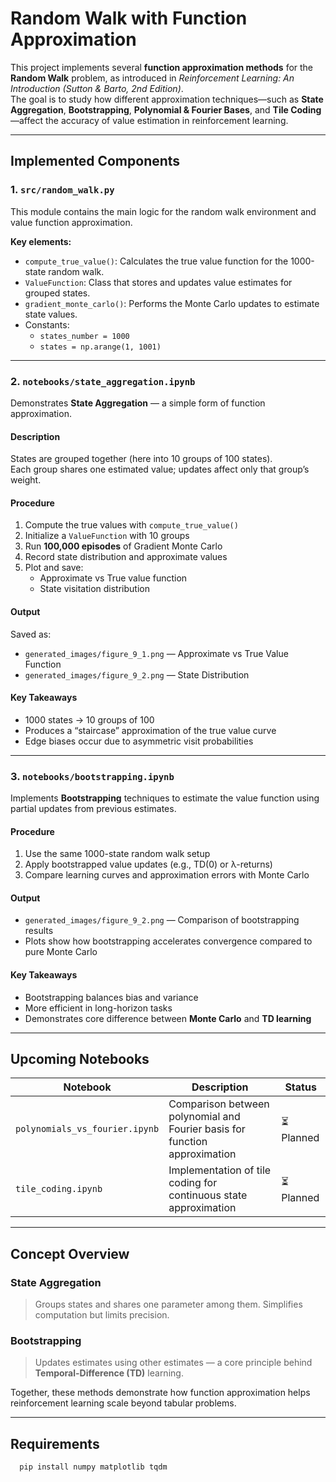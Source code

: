 #  Random Walk with Function Approximation

This project implements several **function approximation methods** for the **Random Walk** problem, as introduced in *Reinforcement Learning: An Introduction (Sutton & Barto, 2nd Edition)*.  
The goal is to study how different approximation techniques—such as **State Aggregation**, **Bootstrapping**, **Polynomial & Fourier Bases**, and **Tile Coding**—affect the accuracy of value estimation in reinforcement learning.


---

##  Implemented Components

### **1. `src/random_walk.py`**

This module contains the main logic for the random walk environment and value function approximation.

**Key elements:**
- `compute_true_value()`: Calculates the true value function for the 1000-state random walk.
- `ValueFunction`: Class that stores and updates value estimates for grouped states.
- `gradient_monte_carlo()`: Performs the Monte Carlo updates to estimate state values.
- Constants:
  - `states_number = 1000`
  - `states = np.arange(1, 1001)`

---

### **2. `notebooks/state_aggregation.ipynb`**

Demonstrates **State Aggregation** — a simple form of function approximation.

####  Description
States are grouped together (here into 10 groups of 100 states).  
Each group shares one estimated value; updates affect only that group’s weight.

####  Procedure
1. Compute the true values with `compute_true_value()`
2. Initialize a `ValueFunction` with 10 groups
3. Run **100,000 episodes** of Gradient Monte Carlo
4. Record state distribution and approximate values
5. Plot and save:
   - Approximate vs True value function
   - State visitation distribution

####  Output
Saved as:
- `generated_images/figure_9_1.png` — Approximate vs True Value Function  
- `generated_images/figure_9_2.png` — State Distribution  

####  Key Takeaways
- 1000 states → 10 groups of 100  
- Produces a “staircase” approximation of the true value curve  
- Edge biases occur due to asymmetric visit probabilities  

---

### **3. `notebooks/bootstrapping.ipynb`**

Implements **Bootstrapping** techniques to estimate the value function using partial updates from previous estimates.

####  Procedure
1. Use the same 1000-state random walk setup
2. Apply bootstrapped value updates (e.g., TD(0) or λ-returns)
3. Compare learning curves and approximation errors with Monte Carlo

####  Output
- `generated_images/figure_9_2.png` — Comparison of bootstrapping results
- Plots show how bootstrapping accelerates convergence compared to pure Monte Carlo

####  Key Takeaways
- Bootstrapping balances bias and variance  
- More efficient in long-horizon tasks  
- Demonstrates core difference between **Monte Carlo** and **TD learning**

---

## Upcoming Notebooks

| Notebook | Description | Status |
|-----------|--------------|--------|
| `polynomials_vs_fourier.ipynb` | Comparison between polynomial and Fourier basis for function approximation | ⏳ Planned |
| `tile_coding.ipynb` | Implementation of tile coding for continuous state approximation | ⏳ Planned |

---

##  Concept Overview

### **State Aggregation**
> Groups states and shares one parameter among them. Simplifies computation but limits precision.

### **Bootstrapping**
> Updates estimates using other estimates — a core principle behind **Temporal-Difference (TD)** learning.

Together, these methods demonstrate how function approximation helps reinforcement learning scale beyond tabular problems.

---

##  Requirements

```bash
  pip install numpy matplotlib tqdm
